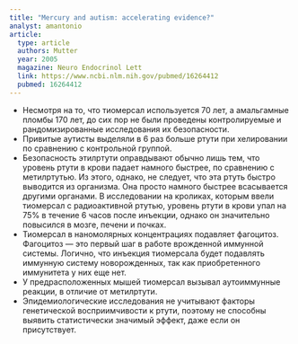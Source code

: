 ```yaml
---
title: "Mercury and autism: accelerating evidence?"
analyst: amantonio
article:
  type: article
  authors: Mutter
  year: 2005
  magazine: Neuro Endocrinol Lett
  link: https://www.ncbi.nlm.nih.gov/pubmed/16264412
  pubmed: 16264412
---
```


- Несмотря на то, что тиомерсал используется 70 лет, а амальгамные пломбы 170 лет, до сих пор не были проведены контролируемые и рандомизированные исследования их безопасности.
- Привитые аутисты выделяли в 6 раз больше ртути при хелировании по сравнению с контрольной группой.
- Безопасность этилртути оправдывают обычно лишь тем, что уровень ртути в крови падает намного быстрее, по сравнению с метилртутью. Из этого, однако, не следует, что эта ртуть быстро выводится из организма. Она просто намного быстрее всасывается другими органами. В исследовании на кроликах, которым ввели тиомерсал с радиоактивной ртутью, уровень ртути в крови упал на 75% в течение 6 часов после инъекции, однако он значительно повысился в мозге, печени и почках.
- Тиомерсал в наномолярных концентрациях подавляет фагоцитоз. Фагоцитоз — это первый шаг в работе врожденной иммунной системы. Логично, что инъекция тиомерсала будет подавлять иммунную систему новорожденных, так как приобретенного иммунитета у них еще нет.
- У предрасположенных мышей тиомерсал вызывал аутоиммунные реакции, в отличие от метилртути.
- Эпидемиологические исследования не учитывают факторы генетической восприимчивости к ртути, поэтому не способны выявить статистически значимый эффект, даже если он присутствует.
